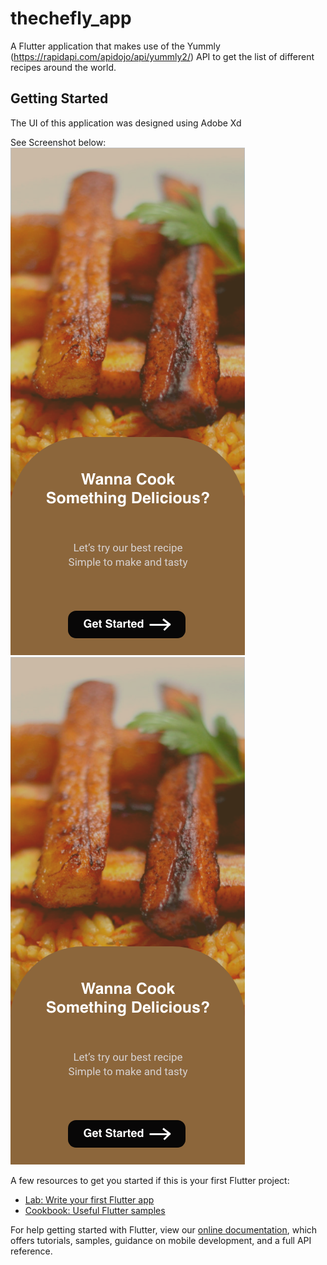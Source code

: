 # thechefly_app

A Flutter application  that makes use of the Yummly (https://rapidapi.com/apidojo/api/yummly2/) API to get the list of different recipes around the world.

## Getting Started

The UI of this application was designed using Adobe Xd

See Screenshot below:
![AWER!](https://github.com/Abdul-k1/thecheflyapp/blob/master/assets/Get%20Started.png) ![AWER!](https://github.com/Abdul-k1/thecheflyapp/blob/master/assets/Get%20Started.png)


A few resources to get you started if this is your first Flutter project:

- [Lab: Write your first Flutter app](https://flutter.dev/docs/get-started/codelab)
- [Cookbook: Useful Flutter samples](https://flutter.dev/docs/cookbook)

For help getting started with Flutter, view our
[online documentation](https://flutter.dev/docs), which offers tutorials,
samples, guidance on mobile development, and a full API reference.
